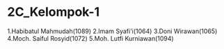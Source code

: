 # 2C_Kelompok-1
1.Habibatul Mahmudah(1089)
2.Imam Syafi'i(1064)
3.Doni Wirawan(1065)
4.Moch. Saiful Rosyid(1072)
5.Moh. Lutfi Kurniawan(1094)
